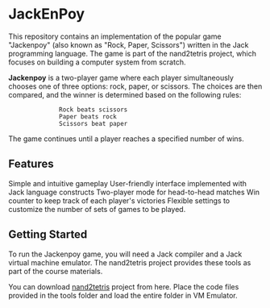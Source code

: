 # JackEnPoy
This repository contains an implementation of the popular game "Jackenpoy" (also known as "Rock, Paper, Scissors") written in the Jack programming language. The game is part of the nand2tetris project, which focuses on building a computer system from scratch.

**Jackenpoy** is a two-player game where each player simultaneously chooses one of three options: rock, paper, or scissors. The choices are then compared, and the winner is determined based on the following rules:

                  Rock beats scissors
                  Paper beats rock
                  Scissors beat paper
    
The game continues until a player reaches a specified number of wins.

## Features
Simple and intuitive gameplay
User-friendly interface implemented with Jack language constructs
Two-player mode for head-to-head matches
Win counter to keep track of each player's victories
Flexible settings to customize the number of sets of games to be played.

## Getting Started
To run the Jackenpoy game, you will need a Jack compiler and a Jack virtual machine emulator. The nand2tetris project provides these tools as part of the course materials.

You can download [nand2tetris](https://www.nand2tetris.org/software) project from here.
Place the code files provided in the tools folder and load the entire folder in VM Emulator.
